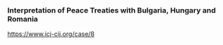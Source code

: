 ### Interpretation of Peace Treaties with Bulgaria, Hungary and Romania
https://www.icj-cij.org/case/8
